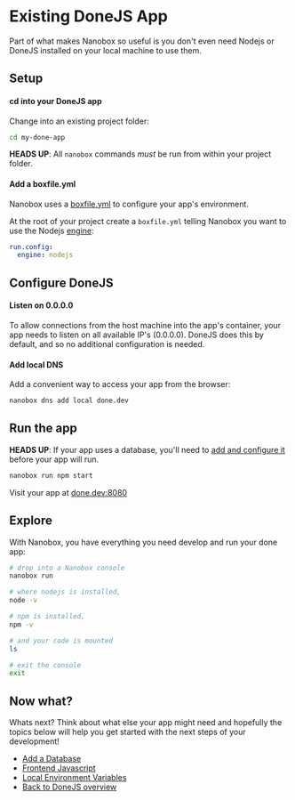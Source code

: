 # Existing DoneJS App
Part of what makes Nanobox so useful is you don't even need Nodejs or DoneJS installed on your local machine to use them.

## Setup

#### cd into your DoneJS app
Change into an existing project folder:

```bash
cd my-done-app
```

**HEADS UP**: All `nanobox` commands *must* be run from within your project folder.

#### Add a boxfile.yml
Nanobox uses a <a href="https://docs.nanobox.io/boxfile/" target="\_blank">boxfile.yml</a> to configure your app's environment.

At the root of your project create a `boxfile.yml` telling Nanobox you want to use the Nodejs <a href="https://docs.nanobox.io/engines/" target="\_blank">engine</a>:

```yaml
run.config:
  engine: nodejs
```

## Configure DoneJS

#### Listen on 0.0.0.0
To allow connections from the host machine into the app's container, your app needs to listen on all available IP's (0.0.0.0). DoneJS does this by default, and so no additional configuration is needed.

#### Add local DNS
Add a convenient way to access your app from the browser:

```bash
nanobox dns add local done.dev
```

## Run the app
**HEADS UP**: If your app uses a database, you'll need to [add and configure it](/nodejs/done/add-a-database) before your app will run.

```bash
nanobox run npm start
```

Visit your app at <a href="http://done.dev:8080" target="\_blank">done.dev:8080</a>

## Explore
With Nanobox, you have everything you need develop and run your done app:

```bash
# drop into a Nanobox console
nanobox run

# where nodejs is installed,
node -v

# npm is installed,
npm -v

# and your code is mounted
ls

# exit the console
exit
```

## Now what?
Whats next? Think about what else your app might need and hopefully the topics below will help you get started with the next steps of your development!

* [Add a Database](/nodejs/done/add-a-database)
* [Frontend Javascript](/nodejs/done/frontend-javascript)
* [Local Environment Variables](/nodejs/done/local-evars)
* [Back to DoneJS overview](/nodejs/done)
